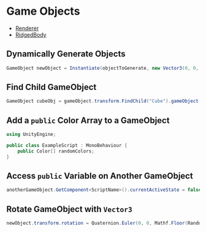 # Game Objects

- [Renderer](/GameObjects/Renderer.md)
- [RidgedBody](/GameObjects/RidgedBody.md)

## Dynamically Generate Objects

```csharp
GameObject newObject = Instantiate(objectToGenerate, new Vector3(0, 0, 0), Quaternion.identity);
```

## Find Child GameObject

```csharp
GameObject cubeObj = gameObject.transform.FindChild("Cube").gameObject;
```

## Add a `public` Color Array to a GameObject

```csharp
using UnityEngine;

public class ExampleScript : MonoBehaviour {
    public Color[] randomColors;
}
```

## Access `public` Variable on Another GameObject

```csharp
anotherGameObject.GetComponent<ScriptName>().currentActiveState = false;
```

## Rotate GameObject with `Vector3`

```csharp
newObject.transform.rotation = Quaternion.Euler(0, 0, Mathf.Floor(Random.Range(-5.0f, 5.0f)));
```
